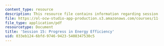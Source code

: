 ```yaml
---
content_type: resource
description: This resource file contains information regarding session 15.
file: https://ol-ocw-studio-app-production.s3.amazonaws.com/courses/11-s945-urbanizing-china-a-reflective-dialogue-fall-2013/033eb1246bfd974694235408347530c5_MIT11_S945F13_Session15.pdf
file_type: application/pdf
resourcetype: Document
title: 'Session 15: Progress in Energy Efficiency'
uid: 033eb124-6bfd-9746-9423-5408347530c5
---
```

